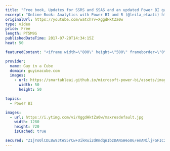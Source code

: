 ```yaml
---
title: "Free book, Updates for SSRS and SSAS and an updated Power BI gateway"
excerpt: "Online Book: Analytics with Power BI and R (@leila_etaati) http://radacad.com/online-book-analytics-with-power-bi-and-r  When to Use SUM() vs SUMX() (@ExceleratorBI) https://exceleratorbi.com.au/use-sum-vs-sumx/  Model Comparison and Merging for Analysis Services https://blogs.msdn.microsoft.com/analysisservices/2017/07/19/model-comparison-and-merging-for-analysis-services/"
originalUrl: https://youtube.com/watch?v=XggdHktZa0w
type: video
price: Free
length: PT5M9S
publishedDateTime: 2017-07-20T14:34:15Z
heat: 50

featuredContent: "<iframe width=\"800\" height=\"500\" frameborder=\"0\" src=\"https://www.youtube.com/embed/XggdHktZa0w\" allow=\"accelerometer; autoplay; encrypted-media; gyroscope; picture-in-picture\" allowfullscreen></iframe>"

provider:
  name: Guy in a Cube
  domain: guyinacube.com
  images:
    - url: https://smartableai.github.io/microsoft-power-bi/assets/images/organizations/guyinacube.com-50x50.jpg
      width: 50
      height: 50

topics:
  - Power BI

images:
  - url: https://i.ytimg.com/vi/XggdHktZa0w/maxresdefault.jpg
    width: 1280
    height: 720
    isCached: true

secured: "Z1jYo0lCDL8w93teS5rCw+UikRui2dKmdqnIbzDANSWeo86/enANiljFGFICze9RiroYRM5ryLHn+WQg8SLTnkC4zkorv+afWSi1spOm2sP2UKiRlt3MK7/WU2N410MgiFpF9g5UwNjFlj2IeNUA6DrIJRHrJG2x7EzHQVNIO0S3QwX/nbCxS5K74DOtR+fccaeEUg/dMTGGAERi8u2GMcWoTD7aId+/wPHsXQC27o8UEMX1yB+pVXjI1MeMQb+Kyjqk+a1V0wZBKhGiq/yv90cy5/50ilLbjo2F/XoWUjerdpCD+oHgUdsdWBsEn5bkEnKSkgQnD7JyS+iZIfUDCPOXn7RFgaCA2Z+7GAh7RB3oF5Hq00xy3OiMd46JaF42JCRX2F+ciF4GJtuwiTqaRvNwRzaRg1qYRtMd7HZ34fw=;GGGycqnuhpCzrT+lYjUtlA=="
---
```


